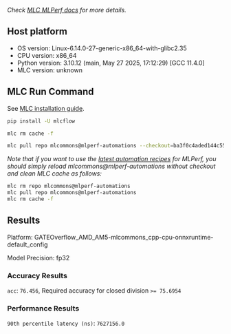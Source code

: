 *Check [MLC MLPerf docs](https://docs.mlcommons.org/inference) for more details.*

## Host platform

* OS version: Linux-6.14.0-27-generic-x86_64-with-glibc2.35
* CPU version: x86_64
* Python version: 3.10.12 (main, May 27 2025, 17:12:29) [GCC 11.4.0]
* MLC version: unknown

## MLC Run Command

See [MLC installation guide](https://docs.mlcommons.org/inference/install/).

```bash
pip install -U mlcflow

mlc rm cache -f

mlc pull repo mlcommons@mlperf-automations --checkout=ba3f0c4aded144c551c2a82616fb4f4662cd0eab


```
*Note that if you want to use the [latest automation recipes](https://docs.mlcommons.org/inference) for MLPerf,
 you should simply reload mlcommons@mlperf-automations without checkout and clean MLC cache as follows:*

```bash
mlc rm repo mlcommons@mlperf-automations
mlc pull repo mlcommons@mlperf-automations
mlc rm cache -f

```

## Results

Platform: GATEOverflow_AMD_AM5-mlcommons_cpp-cpu-onnxruntime-default_config

Model Precision: fp32

### Accuracy Results 
`acc`: `76.456`, Required accuracy for closed division `>= 75.6954`

### Performance Results 
`90th percentile latency (ns)`: `7627156.0`
